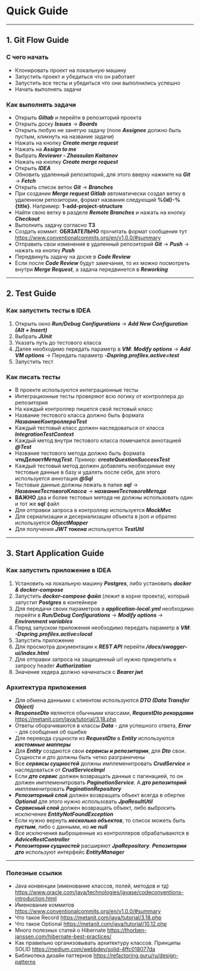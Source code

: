 # Quick Guide

***

## 1. Git Flow Guide

### С чего начать

- Клонировать проект на локальную машину
- Запустить проект и убедиться что он работает
- Запустить все тесты и убедиться что они выполнились успешно
- Начать выполнять задачи

### Как выполнять задачи

- Открыть ***Giltab*** и перейти в репозиторий проекта
- Открыть доску ***Issues*** -> ***Boards***
- Открыть любую не занятую задачу (поле ***Assignee*** должно быть пустым, кликнуть на название задачи)
- Нажать на кнопку ***Create merge request***
- Нажать на ***Assign to me***
- Выбрать ***Reviewer - Zhassulan Kaitanov***
- Нажать на кнопку ***Create merge request***
- Открыть ***IDEA***
- Обновить удаленный репозиторий, для этого вверху нажмите на ***Git*** -> ***Fetch***
- Открыть список веток ***Git*** -> ***Branches***
- При создании ***Merge request Gitlab*** автоматически создал ветку в удаленном репозитории, формат названия следующий
  **%{id}-%{title}**. Например: **1-add-project-structure**
- Найти свою ветку в разделе ***Remote Branches*** и нажать на кнопку ***Checkout***
- Выполнить задачу согласно **ТЗ**
- Создать коммит. **ОБЯЗАТЕЛЬНО** прочитать формат сообщения
  тут <https://www.conventionalcommits.org/en/v1.0.0/#summary>
- Отправить свои изменения в удаленный репозиторий ***Git*** -> ***Push*** -> нажать на кнопку ***Push***
- Передвинуть задачу на доске в ***Code Review***
- Если после ***Code Review*** будут замечания, то их можно посмотреть внутри ***Merge Request***, а задача передвинется
  в ***Reworking***

***

## 2. Test Guide

### Как запустить тесты в IDEA

1. Открыть окно ***Run/Debug Configurations*** -> ***Add New Configuration (Alt + Insert)***
2. Выбрать ***JUnit***
3. Указать путь до тестового класса
4. Далее необходимо передать параметр в ***VM***: ***Modify options*** -> ***Add VM options*** -> Передать параметр
   ***-Dspring.profiles.active=test***
5. Запустить тест

### Как писать тесты

- В проекте используются интеграционные тесты
- Интеграционные тесты проверяют всю логику от контроллера до репозитория
- На каждый контроллер пишется свой тестовый класс
- Название тестового класса должно быть формата ***НазваниеКонтроллераTest***
- Каждый тестовый класс должен наследоваться от класса ***IntegrationTestContext***
- Каждый метод внутри тестового класса помечается аннотацией ***@Test***
- Название тестового метода должно быть формата ***чтоДелаетМетодTest***. Пример: ***createQuestionSuccessTest***
- Каждый тестовый метод должен добавлять необходимые ему тестовые данные в базу и удалять после себя, для этого
  используется аннотация ***@Sql***
- Тестовые данные должны лежать в папке ***sql*** -> ***НазваниеТестовогоКласса*** -> ***названиеТестовогоМетода***
- **ВАЖНО** два и более тестовых метода не должны использовать один и тот же ***sql*** файл
- Для отправки запроса в контроллер используется ***MockMvc***
- Для сериализации и десериализации объекта в json и обратно используется ***ObjectMapper***
- Для получения ***JWT токена*** используется ***TestUtil***

***

## 3. Start Application Guide

### Как запустить приложение в IDEA

1. Установить на локальную машину ***Postgres***, либо установить ***docker & docker-compose***
2. Запустить ***docker-compose файл*** (лежит в корне проекта), который запустит ***Postgres*** в контейнере
3. Для передачи своих параметров в ***application-local.yml*** необходимо перейти в ***Run/Debug Configurations*** ->
   ***Modify options*** -> ***Environment variables***
4. Перед запуском приложения необходимо передать параметр в ***VM***: ***-Dspring.profiles.active=local***
5. Запустить приложение
6. Для просмотра документации к ***REST API*** перейти ***/docs/swagger-ui/index.html***
7. Для отправки запроса на защищенный url нужно прикрепить к запросу header ***Authorization***
8. Значение хедера должно начинаться с ***Bearer jwt***

### Архитектура приложения

- Для обмена данными с клиентом используются ***DTO (Data Transfer Object)***
- ***ResponseDto*** являются обычными классами, ***RequestDto рекордами*** <https://metanit.com/java/tutorial/3.18.php>
- Ответы оборачиваются в классы ***Data*** - для успешного ответа, ***Error*** - для сообщения об ошибке
- Для перевода сущности из ***RequestDto*** в ***Entity*** используются ***кастомные мапперы***
- Для ***Entity*** создаются свои ***сервисы и репозитории***, для ***Dto*** свои. Сущности и дто должны быть четко
  разграничены
- Все ***сервисы сущностей*** должны имплеменитровать ***CrudService*** и наследоваться от ***CrudServiceImpl***
- Если ***дто сервис*** должен возвращать данные с пагинацией, то он должен имплеменитровать ***PaginationService***. А
  ***дто репозиторий*** имплеменитровать ***PaginationRepository***
- ***Репозиторный слой*** должен возвращать объект всегда в обертке ***Optional*** для этого нужно использовать
  ***JpaResultUtil***
- ***Сервисный слой*** должен возвращать объект, либо выбросить исключение ***EntityNotFoundException***
- Если нужно вернуть ***несколько объектов***, то список можеть быть ***пустым***, либо с данными, но ***не null***
- Все исключения выброшенные из контроллеров обрабатываются в ***AdviceRestController***
- ***Репозитории сущностей*** расширяют ***JpaRepository***. ***Репозитории дто*** используют интерфейс
  ***EntityManager***

***

### Полезные ссылки

- Java конвенции (именование классов, полей, методов и
  тд) <https://www.oracle.com/java/technologies/javase/codeconventions-introduction.html>
- Именование коммитов <https://www.conventionalcommits.org/en/v1.0.0/#summary>
- Что такое Record <https://metanit.com/java/tutorial/3.18.php>
- Что такое Optional <https://metanit.com/java/tutorial/10.12.php>
- Много полезных статей о Hibernate <https://thorben-janssen.com/hibernate-best-practices/>
- Как правильно организовывать архитектуру классов. Принципы SOLID <https://medium.com/webbdev/solid-4ffc018077da>
- Библиотека дизайн паттернов <https://refactoring.guru/ru/design-patterns>
